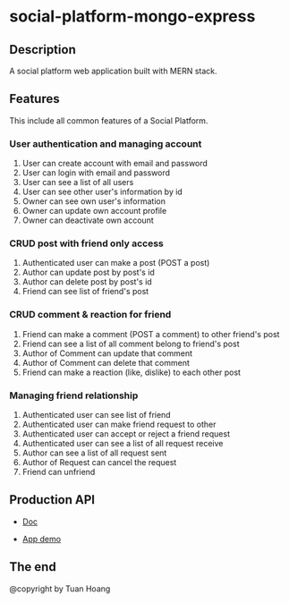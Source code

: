 # social-platform-mongo-express

## Description

A social platform web application built with MERN stack.

## Features

This include all common features of a Social Platform.

### User authentication and managing account

1. User can create account with email and password
2. User can login with email and password
3. User can see a list of all users
4. User can see other user's information by id
5. Owner can see own user's information
6. Owner can update own account profile
7. Owner can deactivate own account

### CRUD post with friend only access

1. Authenticated user can make a post (POST a post)
2. Author can update post by post's id
3. Author can delete post by post's id
4. Friend can see list of friend's post

### CRUD comment & reaction for friend

1. Friend can make a comment (POST a comment) to other friend's post
2. Friend can see a list of all comment belong to friend's post
3. Author of Comment can update that comment
4. Author of Comment can delete that comment
5. Friend can make a reaction (like, dislike) to each other post

### Managing friend relationship

1. Authenticated user can see list of friend
2. Authenticated user can make friend request to other
3. Authenticated user can accept or reject a friend request
4. Authenticated user can see a list of all request receive
5. Author can see a list of all request sent
6. Author of Request can cancel the request
7. Friend can unfriend

## Production API

- [Doc](https://app.swaggerhub.com/apis-docs/dhminh1024/CoderComm/1.0.0#/Reaction/createReaction)

- [App demo](https://codercomm-dot-cs-platform-306304.et.r.appspot.com/)

## The end

@copyright by Tuan Hoang
